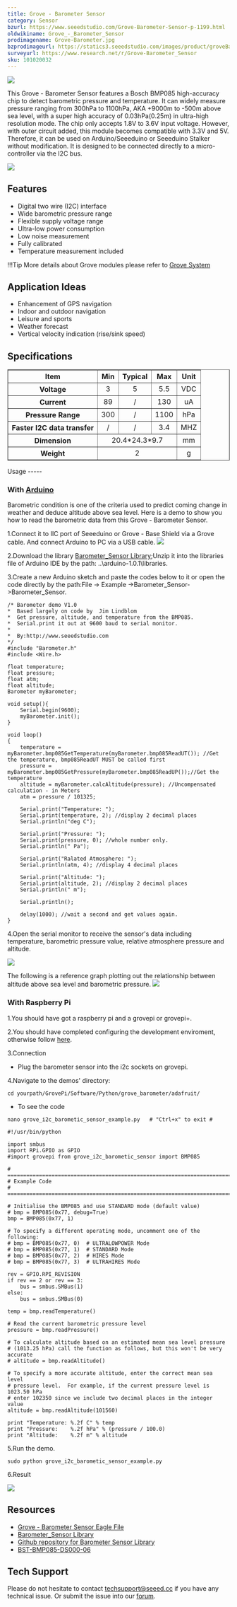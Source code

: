```yaml
---
title: Grove - Barometer Sensor
category: Sensor
bzurl: https://www.seeedstudio.com/Grove-Barometer-Sensor-p-1199.html
oldwikiname: Grove_-_Barometer_Sensor
prodimagename: Grove-Barometer.jpg
bzprodimageurl: https://statics3.seeedstudio.com/images/product/groveBarometer Sensor.jpg
surveyurl: https://www.research.net/r/Grove-Barometer_Sensor
sku: 101020032
---
```


![](https://raw.githubusercontent.com/SeeedDocument/Grove-Barometer_Sensor/master/img/Grove-Barometer.jpg)

This Grove - Barometer Sensor features a Bosch BMP085 high-accuracy chip to detect barometric pressure and temperature. It can widely measure pressure ranging from 300hPa to 1100hPa, AKA +9000m to -500m above sea level, with a super high accuracy of 0.03hPa(0.25m) in ultra-high resolution mode. The chip only accepts 1.8V to 3.6V input voltage. However, with outer circuit added, this module becomes compatible with 3.3V and 5V. Therefore, it can be used on Arduino/Seeeduino or Seeeduino Stalker without modification. It is designed to be connected directly to a micro-controller via the I2C bus.

[![](https://raw.githubusercontent.com/SeeedDocument/common/master/Get_One_Now_Banner.png)](http://www.seeedstudio.com/Grove-Barometer-Sensor-p-1199.html)

Features
--------

-   Digital two wire (I2C) interface
-   Wide barometric pressure range
-   Flexible supply voltage range
-   Ultra-low power consumption
-   Low noise measurement
-   Fully calibrated
-   Temperature measurement included

!!!Tip
    More details about Grove modules please refer to [Grove System](http://wiki.seeed.cc/Grove_System/)

Application Ideas
-----------------

-   Enhancement of GPS navigation
-   Indoor and outdoor navigation
-   Leisure and sports
-   Weather forecast
-   Vertical velocity indication (rise/sink speed)

Specifications
--------------

<table border="1" cellspacing="0" width="80%">
<tr>
<th scope="col">
Item
</th>
<th scope="col">
Min
</th>
<th scope="col">
Typical
</th>
<th scope="col">
Max
</th>
<th scope="col">
Unit
</th>
</tr>
<tr align="center">
<th scope="row">
Voltage
</th>
<td>
3
</td>
<td>
5
</td>
<td>
5.5
</td>
<td>
VDC
</td>
</tr>
<tr align="center">
<th scope="row">
Current
</th>
<td>
89
</td>
<td>
/
</td>
<td>
130
</td>
<td>
uA
</td>
</tr>
<tr align="center">
<th scope="row">
Pressure Range
</th>
<td>
300
</td>
<td>
/
</td>
<td>
1100
</td>
<td>
hPa
</td>
</tr>
<tr align="center">
<th scope="row">
Faster I2C data transfer
</th>
<td>
/
</td>
<td>
/
</td>
<td>
3.4
</td>
<td>
MHZ
</td>
</tr>
<tr align="center">
<th scope="row">
Dimension
</th>
<td colspan="3">
20.4*24.3*9.7
</td>
<td>
mm
</td>
</tr>
<tr align="center">
<th scope="row">
Weight
</th>
<td colspan="3">
2
</td>
<td>
g
</td>
</tr>
</table>
Usage
-----

### With [Arduino](/Arduino "Arduino")

Barometric condition is one of the criteria used to predict coming change in weather and deduce altitude above sea level. Here is a demo to show you how to read the barometric data from this Grove - Barometer Sensor.

1.Connect it to IIC port of Seeeduino or Grove - Base Shield via a Grove cable. And connect Arduino to PC via a USB cable.
![](https://raw.githubusercontent.com/SeeedDocument/Grove-Barometer_Sensor/master/img/Grove-Barometer_Sensor_hard.JPG)

2.Download the library [Barometer_Sensor Library](https://raw.githubusercontent.com/SeeedDocument/Grove-Barometer_Sensor/master/res/Barometer_Sensor.zip);Unzip it into the libraries file of Arduino IDE by the path: ..\\arduino-1.0.1\\libraries.

3.Create a new Arduino sketch and paste the codes below to it or open the code directly by the path:File -> Example ->Barometer_Sensor->Barometer_Sensor.

```
/* Barometer demo V1.0
*  Based largely on code by  Jim Lindblom
*  Get pressure, altitude, and temperature from the BMP085.
*  Serial.print it out at 9600 baud to serial monitor.
*
*  By:http://www.seeedstudio.com
*/
#include "Barometer.h"
#include <Wire.h>

float temperature;
float pressure;
float atm;
float altitude;
Barometer myBarometer;

void setup(){
    Serial.begin(9600);
    myBarometer.init();
}

void loop()
{
    temperature = myBarometer.bmp085GetTemperature(myBarometer.bmp085ReadUT()); //Get the temperature, bmp085ReadUT MUST be called first
    pressure = myBarometer.bmp085GetPressure(myBarometer.bmp085ReadUP());//Get the temperature
    altitude = myBarometer.calcAltitude(pressure); //Uncompensated calculation - in Meters
    atm = pressure / 101325;

    Serial.print("Temperature: ");
    Serial.print(temperature, 2); //display 2 decimal places
    Serial.println("deg C");

    Serial.print("Pressure: ");
    Serial.print(pressure, 0); //whole number only.
    Serial.println(" Pa");

    Serial.print("Ralated Atmosphere: ");
    Serial.println(atm, 4); //display 4 decimal places

    Serial.print("Altitude: ");
    Serial.print(altitude, 2); //display 2 decimal places
    Serial.println(" m");

    Serial.println();

    delay(1000); //wait a second and get values again.
}
```

4.Open the serial monitor to receive the sensor's data including temperature, barometric pressure value, relative atmosphere pressure and altitude.

![](https://raw.githubusercontent.com/SeeedDocument/Grove-Barometer_Sensor/master/img/Barometer_Sensor.jpg)

The following is a reference graph plotting out the relationship between altitude above sea level and barometric pressure.
![](https://raw.githubusercontent.com/SeeedDocument/Grove-Barometer_Sensor/master/img/Pressure_and_Altitude.jpg)

### With Raspberry Pi

1.You should have got a raspberry pi and a grovepi or grovepi+.

2.You should have completed configuring the development enviroment, otherwise follow [here](/GrovePiPlus).

3.Connection

-   Plug the barometer sensor into the i2c sockets on grovepi.

4.Navigate to the demos' directory:
```
cd yourpath/GrovePi/Software/Python/grove_barometer/adafruit/
```

-   To see the code

```
nano grove_i2c_barometic_sensor_example.py   # "Ctrl+x" to exit #
```

```
#!/usr/bin/python

import smbus
import RPi.GPIO as GPIO
#import grovepi from grove_i2c_barometic_sensor import BMP085

# ===========================================================================
# Example Code
# ===========================================================================

# Initialise the BMP085 and use STANDARD mode (default value)
# bmp = BMP085(0x77, debug=True)
bmp = BMP085(0x77, 1)

# To specify a different operating mode, uncomment one of the following:
# bmp = BMP085(0x77, 0)  # ULTRALOWPOWER Mode
# bmp = BMP085(0x77, 1)  # STANDARD Mode
# bmp = BMP085(0x77, 2)  # HIRES Mode
# bmp = BMP085(0x77, 3)  # ULTRAHIRES Mode

rev = GPIO.RPI_REVISION
if rev == 2 or rev == 3:
    bus = smbus.SMBus(1)
else:
    bus = smbus.SMBus(0)

temp = bmp.readTemperature()

# Read the current barometric pressure level
pressure = bmp.readPressure()

# To calculate altitude based on an estimated mean sea level pressure
# (1013.25 hPa) call the function as follows, but this won't be very accurate
# altitude = bmp.readAltitude()

# To specify a more accurate altitude, enter the correct mean sea level
# pressure level.  For example, if the current pressure level is 1023.50 hPa
# enter 102350 since we include two decimal places in the integer value
altitude = bmp.readAltitude(101560)

print "Temperature: %.2f C" % temp
print "Pressure:    %.2f hPa" % (pressure / 100.0)
print "Altitude:    %.2f m" % altitude
```

5.Run the demo.
```
sudo python grove_i2c_barometic_sensor_example.py
```

6.Result

![](https://raw.githubusercontent.com/SeeedDocument/Grove-Barometer_Sensor/master/img/Grovepi_barometer_sensor_00.png)

Resources
---------

-   [Grove - Barometer Sensor Eagle File](https://raw.githubusercontent.com/SeeedDocument/Grove-Barometer_Sensor/master/res/Grove-Barometer_Sensor_Eagle_File.zip)
-   [Barometer\_Sensor Library](https://raw.githubusercontent.com/SeeedDocument/Grove-Barometer_Sensor/master/res/Barometer_Sensor.zip)
-   [Github repository for Barometer Sensor Library](https://github.com/Seeed-Studio/Grove_Barometer_Sensor)
-   [BST-BMP085-DS000-06](https://raw.githubusercontent.com/SeeedDocument/Grove-Barometer_Sensor/master/res/BST-BMP085-DS000-06.pdf)


<!-- This Markdown file was created from http://www.seeedstudio.com/wiki/Grove_-_Barometer_Sensor -->

## Tech Support
Please do not hesitate to contact [techsupport@seeed.cc](techsupport@seeed.cc) if you have any technical issue. Or submit the issue into our [forum](http://seeedstudio.com/forum/). 